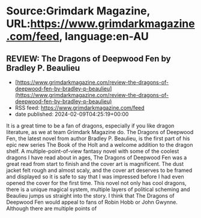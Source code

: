 # Source:Grimdark Magazine, URL:https://www.grimdarkmagazine.com/feed, language:en-AU

## REVIEW: The Dragons of Deepwood Fen by Bradley P. Beaulieu
 - [https://www.grimdarkmagazine.com/review-the-dragons-of-deepwood-fen-by-bradley-p-beaulieu](https://www.grimdarkmagazine.com/review-the-dragons-of-deepwood-fen-by-bradley-p-beaulieu)
 - RSS feed: https://www.grimdarkmagazine.com/feed
 - date published: 2024-02-09T04:25:19+00:00

<p>It is a great time to be a fan of dragons, especially if you like dragon literature, as we at team Grimdark Magazine do. The Dragons of Deepwood Fen, the latest novel from author Bradley P. Beaulieu, is the first part of his epic new series The Book of the Holt and a welcome addition to the dragon shelf. A multiple-point-of-view fantasy novel with some of the coolest dragons I have read about in ages, The Dragons of Deepwood Fen was a great read from start to finish and the cover art is magnificent. The dust jacket felt rough and almost scaly, and the cover art deserves to be framed and displayed so it is safe to say that I was impressed before I had even opened the cover for the first time. This novel not only has cool dragons, there is a unique magical system, multiple layers of political scheming and Beaulieu jumps us straight into the story. I think that The Dragons of Deepwood Fen would appeal to fans of Robin Hobb or John Gwynne. Although there are multiple points of

